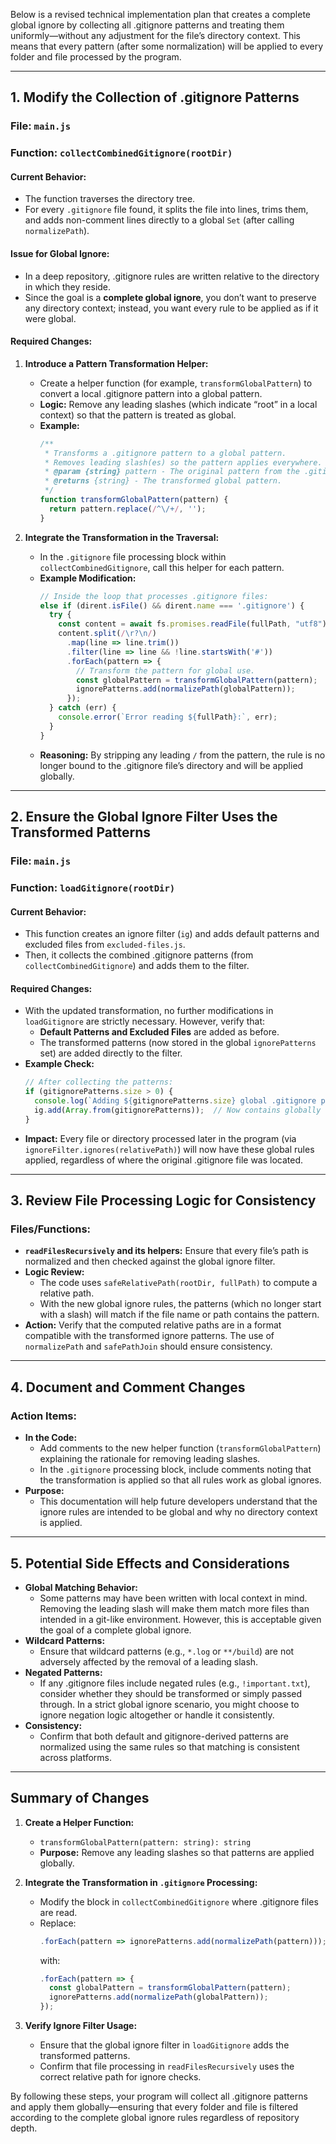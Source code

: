 Below is a revised technical implementation plan that creates a complete global ignore by collecting all .gitignore patterns and treating them uniformly—without any adjustment for the file’s directory context. This means that every pattern (after some normalization) will be applied to every folder and file processed by the program.

---

## 1. **Modify the Collection of .gitignore Patterns**

### **File:** `main.js`  
### **Function:** `collectCombinedGitignore(rootDir)`

#### **Current Behavior:**
- The function traverses the directory tree.
- For every `.gitignore` file found, it splits the file into lines, trims them, and adds non-comment lines directly to a global `Set` (after calling `normalizePath`).

#### **Issue for Global Ignore:**
- In a deep repository, .gitignore rules are written relative to the directory in which they reside.
- Since the goal is a **complete global ignore**, you don’t want to preserve any directory context; instead, you want every rule to be applied as if it were global.

#### **Required Changes:**
1. **Introduce a Pattern Transformation Helper:**
   - Create a helper function (for example, `transformGlobalPattern`) to convert a local .gitignore pattern into a global pattern.
   - **Logic:** Remove any leading slashes (which indicate “root” in a local context) so that the pattern is treated as global.
   - **Example:**
     ```javascript
     /**
      * Transforms a .gitignore pattern to a global pattern.
      * Removes leading slash(es) so the pattern applies everywhere.
      * @param {string} pattern - The original pattern from the .gitignore file.
      * @returns {string} - The transformed global pattern.
      */
     function transformGlobalPattern(pattern) {
       return pattern.replace(/^\/+/, '');
     }
     ```
     
2. **Integrate the Transformation in the Traversal:**
   - In the `.gitignore` file processing block within `collectCombinedGitignore`, call this helper for each pattern.
   - **Example Modification:**
     ```javascript
     // Inside the loop that processes .gitignore files:
     else if (dirent.isFile() && dirent.name === '.gitignore') {
       try {
         const content = await fs.promises.readFile(fullPath, "utf8");
         content.split(/\r?\n/)
           .map(line => line.trim())
           .filter(line => line && !line.startsWith('#'))
           .forEach(pattern => {
             // Transform the pattern for global use.
             const globalPattern = transformGlobalPattern(pattern);
             ignorePatterns.add(normalizePath(globalPattern));
           });
       } catch (err) {
         console.error(`Error reading ${fullPath}:`, err);
       }
     }
     ```
   - **Reasoning:** By stripping any leading `/` from the pattern, the rule is no longer bound to the .gitignore file’s directory and will be applied globally.

---

## 2. **Ensure the Global Ignore Filter Uses the Transformed Patterns**

### **File:** `main.js`  
### **Function:** `loadGitignore(rootDir)`

#### **Current Behavior:**
- This function creates an ignore filter (`ig`) and adds default patterns and excluded files from `excluded-files.js`.
- Then, it collects the combined .gitignore patterns (from `collectCombinedGitignore`) and adds them to the filter.

#### **Required Changes:**
- With the updated transformation, no further modifications in `loadGitignore` are strictly necessary. However, verify that:
  - **Default Patterns and Excluded Files** are added as before.
  - The transformed patterns (now stored in the global `ignorePatterns` set) are added directly to the filter.
- **Example Check:**
  ```javascript
  // After collecting the patterns:
  if (gitignorePatterns.size > 0) {
    console.log(`Adding ${gitignorePatterns.size} global .gitignore patterns for:`, rootDir);
    ig.add(Array.from(gitignorePatterns));  // Now contains globally transformed patterns
  }
  ```
- **Impact:** Every file or directory processed later in the program (via `ignoreFilter.ignores(relativePath)`) will now have these global rules applied, regardless of where the original .gitignore file was located.

---

## 3. **Review File Processing Logic for Consistency**

### **Files/Functions:**
- **`readFilesRecursively` and its helpers:** Ensure that every file’s path is normalized and then checked against the global ignore filter.
- **Logic Review:**  
  - The code uses `safeRelativePath(rootDir, fullPath)` to compute a relative path.
  - With the new global ignore rules, the patterns (which no longer start with a slash) will match if the file name or path contains the pattern.
- **Action:** Verify that the computed relative paths are in a format compatible with the transformed ignore patterns. The use of `normalizePath` and `safePathJoin` should ensure consistency.

---

## 4. **Document and Comment Changes**

### **Action Items:**
- **In the Code:**  
  - Add comments to the new helper function (`transformGlobalPattern`) explaining the rationale for removing leading slashes.
  - In the `.gitignore` processing block, include comments noting that the transformation is applied so that all rules work as global ignores.
- **Purpose:**  
  - This documentation will help future developers understand that the ignore rules are intended to be global and why no directory context is applied.

---

## 5. **Potential Side Effects and Considerations**

- **Global Matching Behavior:**  
  - Some patterns may have been written with local context in mind. Removing the leading slash will make them match more files than intended in a git-like environment. However, this is acceptable given the goal of a complete global ignore.
- **Wildcard Patterns:**  
  - Ensure that wildcard patterns (e.g., `*.log` or `**/build`) are not adversely affected by the removal of a leading slash.
- **Negated Patterns:**  
  - If any .gitignore files include negated rules (e.g., `!important.txt`), consider whether they should be transformed or simply passed through. In a strict global ignore scenario, you might choose to ignore negation logic altogether or handle it consistently.
- **Consistency:**  
  - Confirm that both default and gitignore-derived patterns are normalized using the same rules so that matching is consistent across platforms.

---

## Summary of Changes

1. **Create a Helper Function:**  
   - `transformGlobalPattern(pattern: string): string`  
   - **Purpose:** Remove any leading slashes so that patterns are applied globally.

2. **Integrate the Transformation in `.gitignore` Processing:**  
   - Modify the block in `collectCombinedGitignore` where .gitignore files are read.
   - Replace:
     ```javascript
     .forEach(pattern => ignorePatterns.add(normalizePath(pattern)));
     ```
     with:
     ```javascript
     .forEach(pattern => {
       const globalPattern = transformGlobalPattern(pattern);
       ignorePatterns.add(normalizePath(globalPattern));
     });
     ```

3. **Verify Ignore Filter Usage:**  
   - Ensure that the global ignore filter in `loadGitignore` adds the transformed patterns.
   - Confirm that file processing in `readFilesRecursively` uses the correct relative path for ignore checks.

By following these steps, your program will collect all .gitignore patterns and apply them globally—ensuring that every folder and file is filtered according to the complete global ignore rules regardless of repository depth.